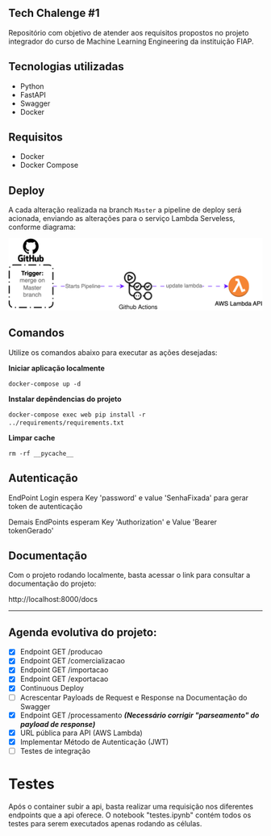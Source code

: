 ## Tech Chalenge #1
Repositório com objetivo de atender aos requisitos propostos no projeto integrador do curso de Machine Learning Engineering da instituição FIAP.

## Tecnologias utilizadas
- Python
- FastAPI
- Swagger
- Docker

## Requisitos
- Docker
- Docker Compose

## Deploy
A cada alteração realizada na branch `Master` a pipeline de deploy será acionada, enviando as alterações para o serviço Lambda Serveless, conforme diagrama:

![github-deploy-flow.svg](image%2Fgithub-deploy-flow.svg)

## Comandos
Utilize os comandos abaixo para executar as ações desejadas:

**Iniciar aplicação localmente**

```
docker-compose up -d
```

**Instalar depêndencias do projeto**

```
docker-compose exec web pip install -r ../requirements/requirements.txt
```


**Limpar cache**

```
rm -rf __pycache__
```
## Autenticação

EndPoint Login espera Key 'password' e value 'SenhaFixada' para gerar token de autenticação

Demais EndPoints esperam Key 'Authorization' e Value 'Bearer tokenGerado'
## Documentação
Com o projeto rodando localmente, basta acessar o link para consultar a documentação do projeto:

http://localhost:8000/docs
****

## Agenda evolutiva do projeto:
- [x] Endpoint GET /producao
- [x] Endpoint GET /comercializacao
- [x] Endpoint GET /importacao
- [x] Endpoint GET /exportacao
- [x] Continuous Deploy
- [ ] Acrescentar Payloads de Request e Response na Documentação do Swagger
- [x] Endpoint GET /processamento ***(Necessário corrigir "parseamento" do payload de response)***
- [x] URL pública para API (AWS Lambda)
- [x] Implementar Método de Autenticação (JWT)
- [ ] Testes de integração

# Testes
Após o container subir a api, basta realizar uma requisição nos diferentes endpoints que a api oferece. O notebook "testes.ipynb" contém todos os testes para serem executados apenas rodando as células.
